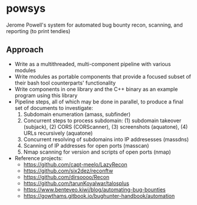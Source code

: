 # powsys
Jerome Powell's system for automated bug bounty recon, scanning, and reporting (to print tendies)

## Approach
- Write as a multithreaded, multi-component pipeline with various modules
- Write modules as portable components that provide a focused subset of their bash tool counterparts' functionality
- Write components in one library and the C++ binary as an example program using this library
- Pipeline steps, all of which may be done in parallel, to produce a final set of documents to investigate:
    1. Subdomain enumeration (amass, subfinder)
    2. Concurrent steps to process subdomain: (1) subdomain takeover (subjack), (2) CORS (CORScanner), (3) screenshots (aquatone), (4) URLs recursively (aquatone)
    3. Concurrent resolving of subdomains into IP addresesses (massdns)
    4. Scanning of IP addresses for open ports (masscan)
    5. Nmap scanning for version and scripts of open ports (nmap)
- Reference projects:
    - https://github.com/capt-meelo/LazyRecon
    - https://github.com/six2dez/reconftw
    - https://github.com/dirsoooo/Recon
    - https://github.com/tarunKoyalwar/talosplus
    - https://www.benteveo.kiwi/blog/automating-bug-bounties
    - https://gowthams.gitbook.io/bughunter-handbook/automation
